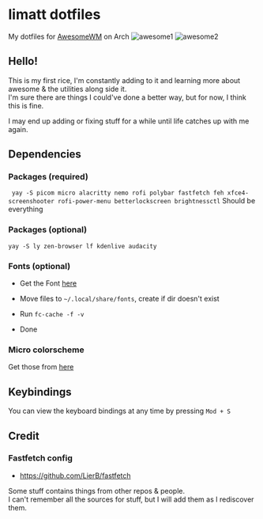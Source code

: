 # limatt dotfiles
My dotfiles for [AwesomeWM]([https://awesomewm.org/]) on Arch
![awesome1](https://fuji.s-ul.eu/7kqrMP6y)
![awesome2](https://fuji.s-ul.eu/mFzfjjhV)

## Hello!
This is my first rice, I'm constantly adding to it and learning more about awesome & the utilities along side it. \
I'm sure there are things I could've done a better way, but for now, I think this is fine.

I may end up adding or fixing stuff for a while until life catches up with me again.

## Dependencies

### Packages (required)
``` yay -S picom micro alacritty nemo rofi polybar fastfetch feh xfce4-screenshooter rofi-power-menu betterlockscreen brightnessctl``` 
Should be everything

### Packages (optional)
```yay -S ly zen-browser lf kdenlive audacity```

### Fonts (optional)
- Get the Font [here](https://github.com/ryanoasis/nerd-fonts/releases/download/v3.2.1/JetBrainsMono.zip) 
- Move files to ``` ~/.local/share/fonts ```, create if dir doesn't exist
- Run ```fc-cache -f -v ``` 

- Done

### Micro colorscheme
Get those from [here](https://github.com/KiranWells/micro-nord-tc-colors)

## Keybindings
You can view the keyboard bindings at any time by pressing ```Mod + S ```

## Credit

### Fastfetch config
- https://github.com/LierB/fastfetch

Some stuff contains things from other repos & people. \
I can't remember all the sources for stuff, but I will add them as I rediscover them.
